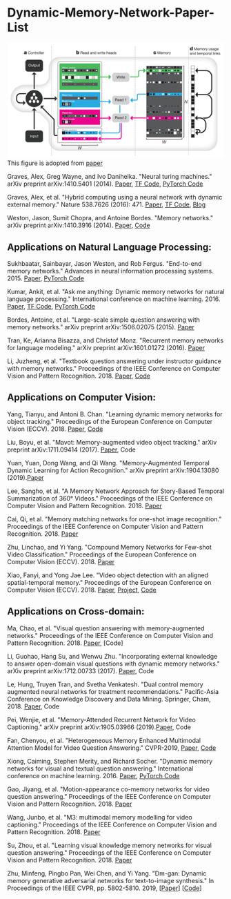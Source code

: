 # Dynamic-Memory-Network-Paper-List
![The paper list of dynamic memory network](https://github.com/wangxiao5791509/Dynamic-Memory-Network-Paper-List/blob/master/Screenshot%20from%202019-05-19%2018:12:47.png) This figure is adopted from [paper](https://campus.swarma.org/public/ueditor/php/upload/file/20170609/1497019302822809.pdf)

Graves, Alex, Greg Wayne, and Ivo Danihelka. "Neural turing machines." arXiv preprint arXiv:1410.5401 (2014). [Paper](https://arxiv.org/abs/1410.5401), [TF Code](https://github.com/carpedm20/NTM-tensorflow), [PyTorch Code](https://github.com/loudinthecloud/pytorch-ntm)

Graves, Alex, et al. "Hybrid computing using a neural network with dynamic external memory." Nature 538.7626 (2016): 471. 
[Paper](https://campus.swarma.org/public/ueditor/php/upload/file/20170609/1497019302822809.pdf), [TF Code](https://github.com/deepmind/dnc), [Blog](https://deepmind.com/research/dnc/) 

Weston, Jason, Sumit Chopra, and Antoine Bordes. "Memory networks." arXiv preprint arXiv:1410.3916 (2014). [Paper](https://arxiv.org/pdf/1410.3916), [Code]()


## Applications on Natural Language Processing: 
Sukhbaatar, Sainbayar, Jason Weston, and Rob Fergus. "End-to-end memory networks." Advances in neural information processing systems. 2015. [Paper](https://papers.nips.cc/paper/5846-end-to-end-memory-networks.pdf), [PyTorch Code](https://github.com/jojonki/MemoryNetworks) 

Kumar, Ankit, et al. "Ask me anything: Dynamic memory networks for natural language processing." International conference on machine learning. 2016. [Paper](http://www.jmlr.org/proceedings/papers/v48/kumar16.pdf), [TF Code](https://github.com/DongjunLee/dmn-tensorflow), [PyTorch Code](https://github.com/jhyuklee/dmn-pytorch) 

Bordes, Antoine, et al. "Large-scale simple question answering with memory networks." arXiv preprint arXiv:1506.02075 (2015). [Paper](https://arxiv.org/abs/1506.02075) 

Tran, Ke, Arianna Bisazza, and Christof Monz. "Recurrent memory networks for language modeling." arXiv preprint arXiv:1601.01272 (2016). [Paper](http://m-mitchell.com/NAACL-2016/NAACL-HLT2016/pdf/N16-1036.pdf) 

Li, Juzheng, et al. "Textbook question answering under instructor guidance with memory networks." Proceedings of the IEEE Conference on Computer Vision and Pattern Recognition. 2018. [Paper](http://openaccess.thecvf.com/content_cvpr_2018/papers/Li_Textbook_Question_Answering_CVPR_2018_paper.pdf), [Code](https://github.com/freerailway/igmn) 







## Applications on Computer Vision: 
Yang, Tianyu, and Antoni B. Chan. "Learning dynamic memory networks for object tracking." Proceedings of the European Conference on Computer Vision (ECCV). 2018. [Paper](http://openaccess.thecvf.com/content_ECCV_2018/papers/Tianyu_Yang_Learning_Dynamic_Memory_ECCV_2018_paper.pdf), [Code](https://github.com/skyoung/MemTrack) 

Liu, Boyu, et al. "Mavot: Memory-augmented video object tracking." arXiv preprint arXiv:1711.09414 (2017). [Paper](https://arxiv.org/pdf/1711.09414), Code

Yuan, Yuan, Dong Wang, and Qi Wang. "Memory-Augmented Temporal Dynamic Learning for Action Recognition." arXiv preprint arXiv:1904.13080 (2019).[Paper](https://arxiv.org/pdf/1904.13080.pdf) 

Lee, Sangho, et al. "A Memory Network Approach for Story-Based Temporal Summarization of 360° Videos." Proceedings of the IEEE Conference on Computer Vision and Pattern Recognition. 2018. [Paper](http://openaccess.thecvf.com/content_cvpr_2018/papers/Lee_A_Memory_Network_CVPR_2018_paper.pdf) 

Cai, Qi, et al. "Memory matching networks for one-shot image recognition." Proceedings of the IEEE Conference on Computer Vision and Pattern Recognition. 2018. [Paper](http://openaccess.thecvf.com/content_cvpr_2018/papers/Cai_Memory_Matching_Networks_CVPR_2018_paper.pdf) 

Zhu, Linchao, and Yi Yang. "Compound Memory Networks for Few-shot Video Classification." Proceedings of the European Conference on Computer Vision (ECCV). 2018. [Paper](http://openaccess.thecvf.com/content_ECCV_2018/papers/Linchao_Zhu_Compound_Memory_Networks_ECCV_2018_paper.pdf) 

Xiao, Fanyi, and Yong Jae Lee. "Video object detection with an aligned spatial-temporal memory." Proceedings of the European Conference on Computer Vision (ECCV). 2018. [Paper](http://openaccess.thecvf.com/content_ECCV_2018/papers/Fanyi_Xiao_Object_Detection_with_ECCV_2018_paper.pdf), [Project](http://fanyix.cs.ucdavis.edu/project/stmn/project.html), [Code](https://github.com/fanyix/STMN)







## Applications on Cross-domain: 
Ma, Chao, et al. "Visual question answering with memory-augmented networks." Proceedings of the IEEE Conference on Computer Vision and Pattern Recognition. 2018. [Paper](http://openaccess.thecvf.com/content_cvpr_2018/papers/Ma_Visual_Question_Answering_CVPR_2018_paper.pdf), [Code]

Li, Guohao, Hang Su, and Wenwu Zhu. "Incorporating external knowledge to answer open-domain visual questions with dynamic memory networks." arXiv preprint arXiv:1712.00733 (2017). [Paper](https://arxiv.org/pdf/1712.00733), Code

Le, Hung, Truyen Tran, and Svetha Venkatesh. "Dual control memory augmented neural networks for treatment recommendations." Pacific-Asia Conference on Knowledge Discovery and Data Mining. Springer, Cham, 2018. [Paper](https://arxiv.org/pdf/1802.03689), Code 

Pei, Wenjie, et al. "Memory-Attended Recurrent Network for Video Captioning." arXiv preprint arXiv:1905.03966 (2019).[Paper](https://arxiv.org/pdf/1905.03966), Code 

Fan, Chenyou, et al. "Heterogeneous Memory Enhanced Multimodal Attention Model for Video Question Answering." CVPR-2019, [Paper](https://arxiv.org/pdf/1904.04357), [Code](https://github.com/fanchenyou/HME-VideoQA/tree/master/msvd-qa) 

Xiong, Caiming, Stephen Merity, and Richard Socher. "Dynamic memory networks for visual and textual question answering." International conference on machine learning. 2016. [Paper](http://www.jmlr.org/proceedings/papers/v48/xiong16.pdf), [PyTorch Code](https://github.com/dandelin/Dynamic-memory-networks-plus-Pytorch)

Gao, Jiyang, et al. "Motion-appearance co-memory networks for video question answering." Proceedings of the IEEE Conference on Computer Vision and Pattern Recognition. 2018. [Paper](http://openaccess.thecvf.com/content_cvpr_2018/papers/Gao_Motion-Appearance_Co-Memory_Networks_CVPR_2018_paper.pdf) 

Wang, Junbo, et al. "M3: multimodal memory modelling for video captioning." Proceedings of the IEEE Conference on Computer Vision and Pattern Recognition. 2018. [Paper](http://openaccess.thecvf.com/content_cvpr_2018/papers/Wang_M3_Multimodal_Memory_CVPR_2018_paper.pdf) 

Su, Zhou, et al. "Learning visual knowledge memory networks for visual question answering." Proceedings of the IEEE Conference on Computer Vision and Pattern Recognition. 2018. [Paper](http://openaccess.thecvf.com/content_cvpr_2018/papers/Su_Learning_Visual_Knowledge_CVPR_2018_paper.pdf) 

Zhu, Minfeng, Pingbo Pan, Wei Chen, and Yi Yang. "Dm-gan: Dynamic memory generative adversarial networks for text-to-image synthesis." In Proceedings of the IEEE CVPR, pp. 5802-5810. 2019, [[Paper](http://openaccess.thecvf.com/content_CVPR_2019/papers/Zhu_DM-GAN_Dynamic_Memory_Generative_Adversarial_Networks_for_Text-To-Image_Synthesis_CVPR_2019_paper.pdf)] [[Code](https://github.com/MinfengZhu/DM-GAN)] 





























